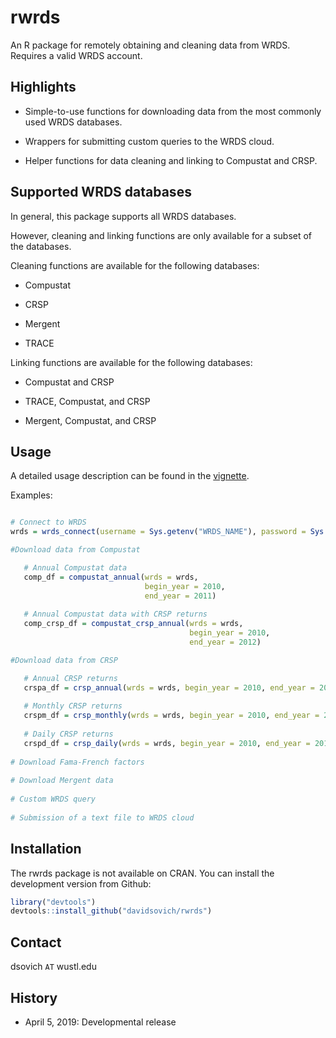 
<!-- README.md is generated from README.Rmd. Please edit that file -->
rwrds
=====

An R package for remotely obtaining and cleaning data from WRDS. Requires a valid WRDS account.

Highlights
----------

-   Simple-to-use functions for downloading data from the most commonly used WRDS databases.

-   Wrappers for submitting custom queries to the WRDS cloud.

-   Helper functions for data cleaning and linking to Compustat and CRSP.

Supported WRDS databases
------------------------

In general, this package supports all WRDS databases.

However, cleaning and linking functions are only available for a subset of the databases.

Cleaning functions are available for the following databases:

-   Compustat

-   CRSP

-   Mergent

-   TRACE

Linking functions are available for the following databases:

-   Compustat and CRSP

-   TRACE, Compustat, and CRSP

-   Mergent, Compustat, and CRSP

Usage
-----

A detailed usage description can be found in the [vignette](https://github.com/davidsovich/rwrds/blob/master/vignettes/rwrds.pdf).

Examples:

``` r

# Connect to WRDS
wrds = wrds_connect(username = Sys.getenv("WRDS_NAME"), password = Sys.getenv("WRDS_PASS"))

#Download data from Compustat

   # Annual Compustat data
   comp_df = compustat_annual(wrds = wrds, 
                              begin_year = 2010, 
                              end_year = 2011)
   
   # Annual Compustat data with CRSP returns
   comp_crsp_df = compustat_crsp_annual(wrds = wrds, 
                                        begin_year = 2010, 
                                        end_year = 2012)

#Download data from CRSP

   # Annual CRSP returns
   crspa_df = crsp_annual(wrds = wrds, begin_year = 2010, end_year = 2012)
   
   # Monthly CRSP returns
   crspm_df = crsp_monthly(wrds = wrds, begin_year = 2010, end_year = 2012, dl = TRUE)
   
   # Daily CRSP returns
   crspd_df = crsp_daily(wrds = wrds, begin_year = 2010, end_year = 2010, dl = FALSE)
   
# Download Fama-French factors
   
# Download Mergent data
   
# Custom WRDS query
   
# Submission of a text file to WRDS cloud
```

Installation
------------

The rwrds package is not available on CRAN. You can install the development version from Github:

``` r
library("devtools")
devtools::install_github("davidsovich/rwrds")
```

Contact
-------

dsovich `AT` wustl.edu

History
-------

-   April 5, 2019: Developmental release
